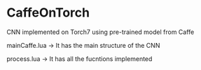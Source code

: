 # CaffeOnTorch
CNN implemented on Torch7 using pre-trained model from Caffe

mainCaffe.lua ->
It has the main structure of the CNN

process.lua ->
It has all the fucntions implemented
